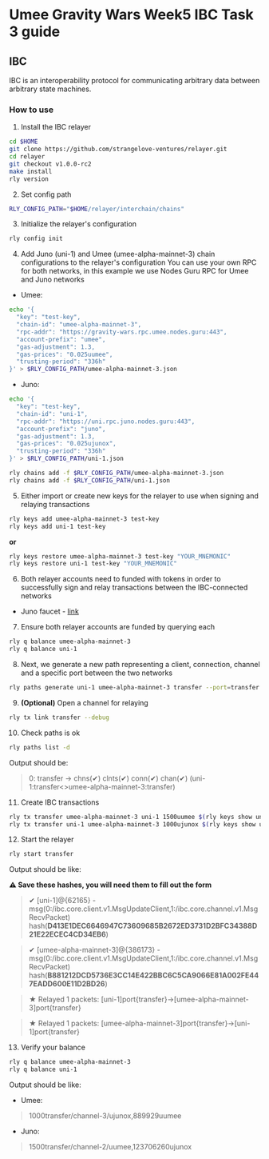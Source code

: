 # Umee Gravity Wars Week5 IBC Task 3 guide

## IBC
IBC is an interoperability protocol for communicating arbitrary data between arbitrary state machines.
### How to use
1. Install the IBC relayer
```bash
cd $HOME
git clone https://github.com/strangelove-ventures/relayer.git
cd relayer
git checkout v1.0.0-rc2
make install
rly version
```
2. Set config path
```bash
RLY_CONFIG_PATH="$HOME/relayer/interchain/chains"
```
3. Initialize the relayer's configuration
```bash
rly config init
```
4. Add Juno (uni-1) and Umee (umee-alpha-mainnet-3) chain configurations to the relayer's configuration
You can use your own RPC for both networks, in this example we use Nodes Guru RPC for Umee and Juno networks
  - Umee:
  ```bash
  echo '{
    "key": "test-key",
    "chain-id": "umee-alpha-mainnet-3",
    "rpc-addr": "https://gravity-wars.rpc.umee.nodes.guru:443",
    "account-prefix": "umee",
    "gas-adjustment": 1.3,
    "gas-prices": "0.025uumee",
    "trusting-period": "336h"
  }' > $RLY_CONFIG_PATH/umee-alpha-mainnet-3.json
  ```
  - Juno:
  ```bash
  echo '{
    "key": "test-key",
    "chain-id": "uni-1",
    "rpc-addr": "https://uni.rpc.juno.nodes.guru:443",
    "account-prefix": "juno",
    "gas-adjustment": 1.3,
    "gas-prices": "0.025ujunox",
    "trusting-period": "336h"
  }' > $RLY_CONFIG_PATH/uni-1.json
  ```
  ```bash
  rly chains add -f $RLY_CONFIG_PATH/umee-alpha-mainnet-3.json
  rly chains add -f $RLY_CONFIG_PATH/uni-1.json
  ```
5. Either import or create new keys for the relayer to use when signing and relaying transactions
```bash
rly keys add umee-alpha-mainnet-3 test-key
rly keys add uni-1 test-key
```
**or**
```bash
rly keys restore umee-alpha-mainnet-3 test-key "YOUR_MNEMONIC"
rly keys restore uni-1 test-key "YOUR_MNEMONIC"
```
6. Both relayer accounts need to funded with tokens in order to successfully sign and relay transactions between the IBC-connected networks
  - Juno faucet - [link](https://discord.gg/6krUB8QtCC)
7. Ensure both relayer accounts are funded by querying each
```bash
rly q balance umee-alpha-mainnet-3
rly q balance uni-1
```
8. Next, we generate a new path representing a client, connection, channel and a specific port between the two networks
```bash
rly paths generate uni-1 umee-alpha-mainnet-3 transfer --port=transfer
```
9. **(Optional)** Open a channel for relaying
```bash
rly tx link transfer --debug
```
10. Check paths is ok
```bash
rly paths list -d
```
Output should be:
> 0: transfer             -> chns(✔) clnts(✔) conn(✔) chan(✔) (uni-1:transfer<>umee-alpha-mainnet-3:transfer)
11. Create IBC transactions
```bash
rly tx transfer umee-alpha-mainnet-3 uni-1 1500uumee $(rly keys show uni-1 test-key) --path transfer
rly tx transfer uni-1 umee-alpha-mainnet-3 1000ujunox $(rly keys show umee-alpha-mainnet-3 test-key) --path transfer
```
12. Start the relayer
```bash
rly start transfer
```
Output should be like:

**⚠️ Save these hashes, you will need them to fill out the form**

> ✔ [uni-1]@{62165} - msg(0:/ibc.core.client.v1.MsgUpdateClient,1:/ibc.core.channel.v1.MsgRecvPacket) hash(**D413E1DEC6646947C73609685B2672ED3731D2BFC34388D21E22ECEC4CD34EB6**) 

> ✔ [umee-alpha-mainnet-3]@{386173} - msg(0:/ibc.core.client.v1.MsgUpdateClient,1:/ibc.core.channel.v1.MsgRecvPacket) hash(**B881212DCD5736E3CC14E422BBC6C5CA9066E81A002FE447EADD600E11D2BD26**)

> ★ Relayed 1 packets: [uni-1]port{transfer}->[umee-alpha-mainnet-3]port{transfer}

> ★ Relayed 1 packets: [umee-alpha-mainnet-3]port{transfer}->[uni-1]port{transfer}
13. Verify your balance
```bash
rly q balance umee-alpha-mainnet-3
rly q balance uni-1
```
Output should be like:
 - Umee:
 > 1000transfer/channel-3/ujunox,889929uumee
 - Juno:
 > 1500transfer/channel-2/uumee,123706260ujunox


